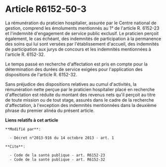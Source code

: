 # Article R6152-50-3

La rémunération du praticien hospitalier, assurée par le Centre national de gestion, comprend les émoluments mentionnés au 1°
de l'article R. 6152-23 et l'indemnité d'engagement de service public exclusif. Le praticien perçoit également, le cas
échéant, des indemnités de participation à la permanence des soins qui lui sont versées par l'établissement d'accueil, des
indemnités de participation aux jurys de concours et les indemnités mentionnées à l'article R. 6152-32. 

Le temps passé en recherche d'affectation est pris en compte pour la détermination des durées de service exigées pour
l'application des dispositions de l'article R. 6152-32. 

Sans préjudice des dispositions relatives au cumul d'activités, la rémunération nette perçue par le praticien hospitalier
placé en recherche d'affectation est réduite du montant des revenus nets qu'il perçoit au titre de toute mission ou de tout
stage, assurés dans le cadre de la recherche d'affectation, à l'exception des indemnités mentionnées dans la deuxième phrase
du premier alinéa du présent article.

**Liens relatifs à cet article**

	**Modifié par**:

	  - Décret n°2013-916 du 14 octobre 2013 - art. 1

	**Cite**:

	  - Code de la santé publique - art. R6152-23
	  - Code de la santé publique - art. R6152-32
